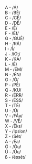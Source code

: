 
A - /Á/  
B - /BÊ/  
C - /CÊ/  
D - /DÊ/  
E - /Ê/  
F - /Éf/  
G - /GUÊ/  
H - /RÁ/  
I - /Í/  
J - /iÓt/  
K - /KÁ/  
L - /É/  
M - /ÉM/  
N - /ÉN/  
O - /Ô/  
P - /PÊ/  
Q - /KU/  
R - /ÉRR/  
S - /ÉSS/  
T - /TÊ/  
U - /Ú/  
V - /FÁu/  
W - /VÊ/  
X - /Êks/  
Y - /Ipslon/  
Z - /Sét/  
Ä - /Êa/  
Ö - /Ôu/  
Ü - /Ûu/  
ß - /éssét/  
